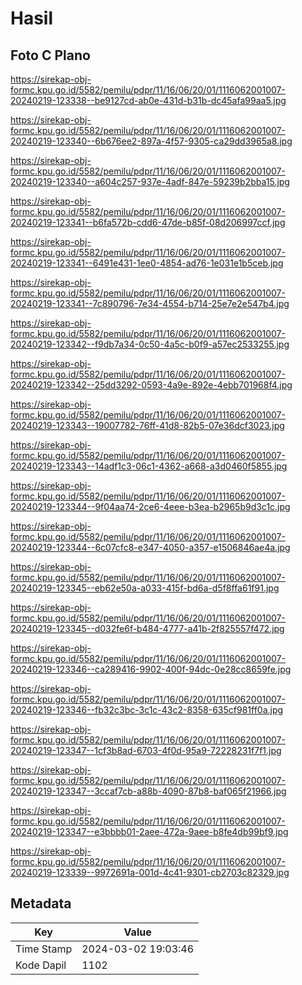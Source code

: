 # Hasil

## Foto C Plano

https://sirekap-obj-formc.kpu.go.id/5582/pemilu/pdpr/11/16/06/20/01/1116062001007-20240219-123338--be9127cd-ab0e-431d-b31b-dc45afa99aa5.jpg

https://sirekap-obj-formc.kpu.go.id/5582/pemilu/pdpr/11/16/06/20/01/1116062001007-20240219-123340--6b676ee2-897a-4f57-9305-ca29dd3965a8.jpg

https://sirekap-obj-formc.kpu.go.id/5582/pemilu/pdpr/11/16/06/20/01/1116062001007-20240219-123340--a604c257-937e-4adf-847e-59239b2bba15.jpg

https://sirekap-obj-formc.kpu.go.id/5582/pemilu/pdpr/11/16/06/20/01/1116062001007-20240219-123341--b6fa572b-cdd6-47de-b85f-08d206997ccf.jpg

https://sirekap-obj-formc.kpu.go.id/5582/pemilu/pdpr/11/16/06/20/01/1116062001007-20240219-123341--6491e431-1ee0-4854-ad76-1e031e1b5ceb.jpg

https://sirekap-obj-formc.kpu.go.id/5582/pemilu/pdpr/11/16/06/20/01/1116062001007-20240219-123341--7c890796-7e34-4554-b714-25e7e2e547b4.jpg

https://sirekap-obj-formc.kpu.go.id/5582/pemilu/pdpr/11/16/06/20/01/1116062001007-20240219-123342--f9db7a34-0c50-4a5c-b0f9-a57ec2533255.jpg

https://sirekap-obj-formc.kpu.go.id/5582/pemilu/pdpr/11/16/06/20/01/1116062001007-20240219-123342--25dd3292-0593-4a9e-892e-4ebb701968f4.jpg

https://sirekap-obj-formc.kpu.go.id/5582/pemilu/pdpr/11/16/06/20/01/1116062001007-20240219-123343--19007782-76ff-41d8-82b5-07e36dcf3023.jpg

https://sirekap-obj-formc.kpu.go.id/5582/pemilu/pdpr/11/16/06/20/01/1116062001007-20240219-123343--14adf1c3-06c1-4362-a668-a3d0460f5855.jpg

https://sirekap-obj-formc.kpu.go.id/5582/pemilu/pdpr/11/16/06/20/01/1116062001007-20240219-123344--9f04aa74-2ce6-4eee-b3ea-b2965b9d3c1c.jpg

https://sirekap-obj-formc.kpu.go.id/5582/pemilu/pdpr/11/16/06/20/01/1116062001007-20240219-123344--6c07cfc8-e347-4050-a357-e1506846ae4a.jpg

https://sirekap-obj-formc.kpu.go.id/5582/pemilu/pdpr/11/16/06/20/01/1116062001007-20240219-123345--eb62e50a-a033-415f-bd6a-d5f8ffa61f91.jpg

https://sirekap-obj-formc.kpu.go.id/5582/pemilu/pdpr/11/16/06/20/01/1116062001007-20240219-123345--d032fe6f-b484-4777-a41b-2f825557f472.jpg

https://sirekap-obj-formc.kpu.go.id/5582/pemilu/pdpr/11/16/06/20/01/1116062001007-20240219-123346--ca289416-9902-400f-94dc-0e28cc8659fe.jpg

https://sirekap-obj-formc.kpu.go.id/5582/pemilu/pdpr/11/16/06/20/01/1116062001007-20240219-123346--fb32c3bc-3c1c-43c2-8358-635cf981ff0a.jpg

https://sirekap-obj-formc.kpu.go.id/5582/pemilu/pdpr/11/16/06/20/01/1116062001007-20240219-123347--1cf3b8ad-6703-4f0d-95a9-72228231f7f1.jpg

https://sirekap-obj-formc.kpu.go.id/5582/pemilu/pdpr/11/16/06/20/01/1116062001007-20240219-123347--3ccaf7cb-a88b-4090-87b8-baf065f21966.jpg

https://sirekap-obj-formc.kpu.go.id/5582/pemilu/pdpr/11/16/06/20/01/1116062001007-20240219-123347--e3bbbb01-2aee-472a-9aee-b8fe4db99bf9.jpg

https://sirekap-obj-formc.kpu.go.id/5582/pemilu/pdpr/11/16/06/20/01/1116062001007-20240219-123339--9972691a-001d-4c41-9301-cb2703c82329.jpg


## Metadata

| Key        | Value               |
| ---------- | ------------------- |
| Time Stamp | 2024-03-02 19:03:46 |
| Kode Dapil | 1102                |



